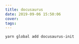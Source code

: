 ```yaml
---
title: docusaurus
date: 2019-09-06 15:50:06
cover:
tags:
---
```


```
yarn global add docusaurus-init
```